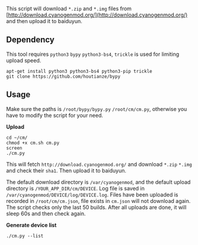This script will download `*.zip` and `*.img` files from [http://download.cyanogenmod.org/](http://download.cyanogenmod.org/) and then upload it to baiduyun.

## Dependency

This tool requires `python3` `bypy` `python3-bs4`, `trickle` is used for limiting upload speed.

```
apt-get install python3 python3-bs4 python3-pip trickle
git clone https://github.com/houtianze/bypy
```

## Usage

Make sure the paths is `/root/bypy/bypy.py` `/root/cm/cm.py`, otherwise you have to modify the script for your need.

**Upload**
```
cd ~/cm/
chmod +x cm.sh cm.py
screen
./cm.py
```

This will fetch `http://download.cyanogenmod.org/` and download `*.zip` `*.img` and check their `sha1`. Then upload it to baiduyun.

The default download directory is `/var/cyanogenmod`, and the default upload directory is `/YOUR_APP_DIR/cm/DEVICE`. Log file is saved in `/var/cyanogenmod/DEVICE/log/DEVICE.log`. Files have been uploaded is recorded in `/root/cm/cm.json`, file exists in `cm.json` will not download again. The script checks only the last 50 builds. After all uploads are done, it will sleep 60s and then check again.

**Generate device list**

```
./cm.py --list
```

